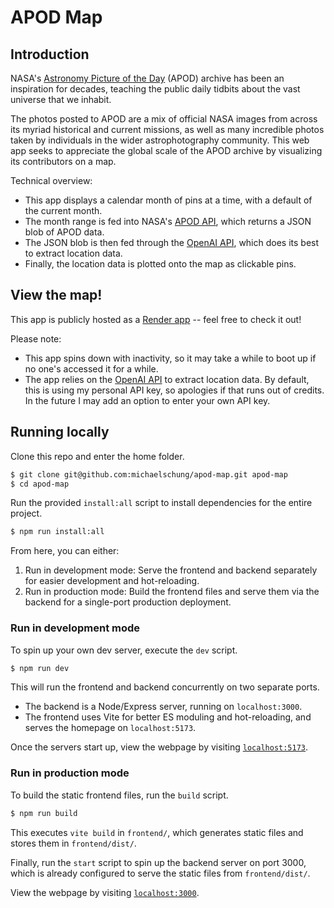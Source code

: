 # APOD Map

## Introduction

NASA's [Astronomy Picture of the Day](https://apod.nasa.gov/apod/astropix.html) (APOD) archive has been an inspiration for decades, teaching the public daily tidbits about the vast universe that we inhabit.

The photos posted to APOD are a mix of official NASA images from across its myriad historical and current missions, as well as many incredible photos taken by individuals in the wider astrophotography community. This web app seeks to appreciate the global scale of the APOD archive by visualizing its contributors on a map.

Technical overview:
- This app displays a calendar month of pins at a time, with a default of the current month.
- The month range is fed into NASA's [APOD API](https://api.nasa.gov/), which returns a JSON blob of APOD data.
- The JSON blob is then fed through the [OpenAI API](https://platform.openai.com/docs/overview), which does its best to extract location data.
- Finally, the location data is plotted onto the map as clickable pins.

## View the map!

This app is publicly hosted as a [Render app](https://apod-map.onrender.com/) -- feel free to check it out!

Please note:
- This app spins down with inactivity, so it may take a while to boot up if no one's accessed it for a while.
- The app relies on the [OpenAI API](https://platform.openai.com/docs/overview) to extract location data. By default, this is using my personal API key, so apologies if that runs out of credits. In the future I may add an option to enter your own API key.

## Running locally

Clone this repo and enter the home folder.

```bash
$ git clone git@github.com:michaelschung/apod-map.git apod-map
$ cd apod-map
```

Run the provided `install:all` script to install dependencies for the entire project.

```bash
$ npm run install:all
```

From here, you can either:
1. Run in development mode: Serve the frontend and backend separately for easier development and hot-reloading.
2. Run in production mode: Build the frontend files and serve them via the backend for a single-port production deployment.

### Run in development mode

To spin up your own dev server, execute the `dev` script.

```bash
$ npm run dev
```

This will run the frontend and backend concurrently on two separate ports.
- The backend is a Node/Express server, running on `localhost:3000`.
- The frontend uses Vite for better ES moduling and hot-reloading, and serves the homepage on `localhost:5173`.

Once the servers start up, view the webpage by visiting [`localhost:5173`](http://localhost:5173/).

### Run in production mode

To build the static frontend files, run the `build` script.

```bash
$ npm run build
```

This executes `vite build` in `frontend/`, which generates static files and stores them in `frontend/dist/`.

Finally, run the `start` script to spin up the backend server on port 3000, which is already configured to serve the static files from `frontend/dist/`.

View the webpage by visiting [`localhost:3000`](http://localhost:3000/).